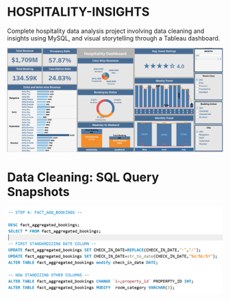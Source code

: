# HOSPITALITY-INSIGHTS
Complete hospitality data analysis project involving data cleaning and insights using MySQL, and visual storytelling through a Tableau dashboard.

![image alt](https://github.com/kartikk0007/HOSPITALITY-INSIGHTS/blob/main/DASHBOARD.png?raw=true)

# Data Cleaning: SQL Query Snapshots

![image alt](https://github.com/kartikk0007/HOSPITALITY-INSIGHTS/blob/main/DATA%20CLEANING%20&%20STANDARDIZING%20%20STEP%204.png?raw=true)

